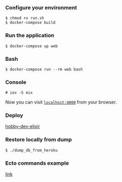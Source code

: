 ### Configure your environment
```
$ chmod +x run.sh
$ docker-compose build
```

### Run the application
```
$ docker-compose up web
```

### Bash
```
$ docker-compose run --rm web bash
```

### Console
```
# iex -S mix
```

Now you can visit [`localhost:4000`](http://localhost:4000) from your browser.

### Deploy

[hobby-dev-elixir](https://hobby-dev-elixir.herokuapp.com/)

### Restore locally from dump
```
$ ./dump_db_from_heroku
```

### Ecto commands example

[link](ecto_commands.md)
